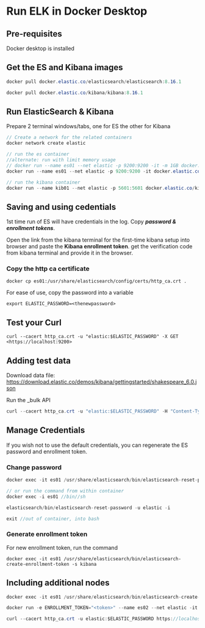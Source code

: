 # Run ELK in Docker Desktop

## Pre-requisites

Docker desktop is installed

## Get the ES and Kibana images

```c#
docker pull docker.elastic.co/elasticsearch/elasticsearch:8.16.1

docker pull docker.elastic.co/kibana/kibana:8.16.1
```

## Run ElasticSearch & Kibana

Prepare 2 terminal windows/tabs, one for ES the other for Kibana

```c#
// Create a network for the related containers
docker network create elastic

// run the es container
//alternate: run with limit memory usage
// docker run --name es01 --net elastic -p 9200:9200 -it -m 1GB docker.elastic.co/elasticsearch/elasticsearch:18.6.1
docker run --name es01 --net elastic -p 9200:9200 -it docker.elastic.co/elasticsearch/elasticsearch:8.16.1

// run the kibana container
docker run --name kib01 --net elastic -p 5601:5601 docker.elastic.co/kibana/kibana:8.16.1
```

## Saving and using cedentials

1st time run of ES will have credentials in the log.
Copy ***password & enrollment tokens***.

Open the link from the kibana terminal for the first-time kibana setup into browser and paste the **Kibana enrollment token**.
get the verification code from kibana terminal and provide it in the browser.

### Copy the http ca certificate

`docker cp es01:/usr/share/elasticsearch/config/certs/http_ca.crt .`

For ease of use, copy the password into a variable

`export ELASTIC_PASSWORD=<thenewpassword>`

## Test your Curl

`curl --cacert http_ca.crt -u "elastic:$ELASTIC_PASSWORD" -X GET <https://localhost:9200>`

## Adding test data

Download data file: <https://download.elastic.co/demos/kibana/gettingstarted/shakespeare_6.0.json>

Run the _bulk API

```c#
curl --cacert http_ca.crt -u "elastic:$ELASTIC_PASSWORD" -H "Content-Type: application/x-ndjson" -XPOST https://localhost:9200/shakespeare/_bulk --data-binary "@shakespeare_6.0.json"
```

## Manage Credentials

If you wish not to use the default credentials, you can regenerate the ES password and enrollment token.

### Change password

```c#
docker exec -it es01 /usr/share/elasticsearch/bin/elasticsearch-reset-password -u elastic -i

// or run the command from within container
docker exec -i es01 //bin//sh

elasticsearch/bin/elasticsearch-reset-password -u elastic -i

exit //out of container, into bash
```



### Generate enrollment token

For new enrollment token, run the command

`docker exec -it es01 /usr/share/elasticsearch/bin/elasticsearch-create-enrollment-token -s kibana`

## Including additional nodes

```c#
docker exec -it es01 /usr/share/elasticsearch/bin/elasticsearch-create-enrollment-token -s node

docker run -e ENROLLMENT_TOKEN="<token>" --name es02 --net elastic -it docker.elastic.co/elasticsearch/elasticsearch:8.16.1

curl --cacert http_ca.crt -u elastic:$ELASTIC_PASSWORD https://localhost:9200/_cat/nodes
```